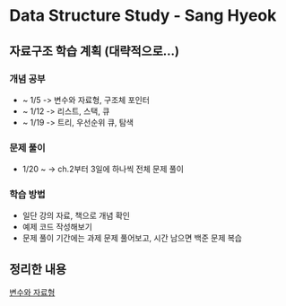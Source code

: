 # Data Structure Study - Sang Hyeok

## 자료구조 학습 계획 (대략적으로...)

### 개념 공부

- ~ 1/5  -> 변수와 자료형, 구조체 포인터
- ~ 1/12 -> 리스트, 스택, 큐
- ~ 1/19 -> 트리, 우선순위 큐, 탐색

### 문제 풀이

- 1/20 ~ -> ch.2부터 3일에 하나씩 전체 문제 풀이

### 학습 방법

- 일단 강의 자료, 책으로 개념 확인
- 예제 코드 작성해보기
- 문제 풀이 기간에는 과제 문제 풀어보고, 시간 남으면 백준 문제 복습

## 정리한 내용

[변수와 자료형](./[20250103]Data_Structure(Lecture2)/VariableDatatype.md)